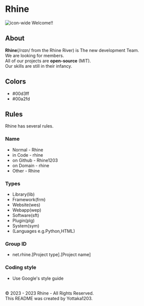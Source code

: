 # Rhine
![icon-wide](https://github.com/rhine1203/.github/assets/138958366/b5678e80-180b-4fe2-af04-043a8e7d1e73)
Welcome!!

## About
**Rhine**(/rɑɪn/ from the Rhine River) is The new development Team. <br>
We are looking for members. <br>
All of our projects are **open-source** (MIT). <br>
Our skills are still in their infancy. <br>
## Colors
- #00d3ff
- #00a2fd
## Rules
Rhine has several rules.
### Name
- Normal - Rhine
- in Code - rhine
- on Github - Rhine1203
- on Domain - rhine
- Other - Rhine
### Types
- Library(lib)
- Framework(frm)
- Website(wes)
- Webapp(wep)
- Software(sft)
- Plugin(plg)
- System(sym)
- (Languages e.g.Python,HTML)
### Group ID
- net.rhine.[Project type].[Project name]
### Coding style
- Use Google's style guide
<br>
© 2023 - 2023 Rhine - All Rights Reserved. <br>
This README was created by Yottaka1203.
